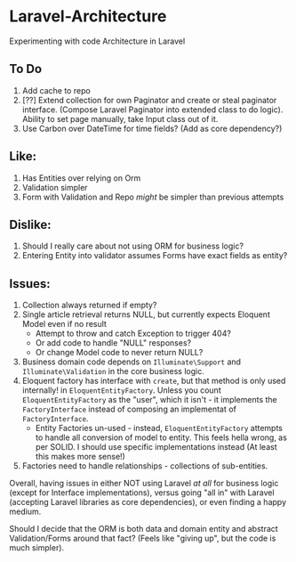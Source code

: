 Laravel-Architecture
====================

Experimenting with code Architecture in Laravel

## To Do
1. Add cache to repo
2. [??] Extend collection for own Paginator and create or steal paginator interface. (Compose Laravel Paginator into extended class to do logic). Ability to set page manually, take Input class out of it.
3. Use Carbon over DateTime for time fields? (Add as core dependency?)

## Like:
1. Has Entities over relying on Orm
2. Validation simpler
3. Form with Validation and Repo *might* be simpler than previous attempts

## Dislike:
1. Should I really care about not using ORM for business logic?
2. Entering Entity into validator assumes Forms have exact fields as entity?

## Issues:
1. Collection always returned if empty?
2. Single article retrieval returns NULL, but currently expects Eloquent Model even if no result
    * Attempt to throw and catch Exception to trigger 404?
    * Or add code to handle "NULL" responses?
    * Or change Model code to never return NULL?
3. Business domain code depends on `Illuminate\Support` and `Illuminate\Validation` in the core business logic.
4. Eloquent factory has interface with `create`, but that method is only used internally! in `EloquentEntityFactory`. Unless you count `EloquentEntityFactory` as the "user", which it isn't - it implements the `FactoryInterface` instead of composing an implementat of `FactoryInterface`.
    * Entity Factories un-used - instead, `EloquentEntityFactory` attempts to handle all conversion of model to entity. This feels hella wrong, as per SOLID. I should use specific implementations instead (At least this makes more sense!)
5. Factories need to handle relationships - collections of sub-entities.

Overall, having issues in either NOT using Laravel *at all* for business logic (except for Interface implementations), versus going "all in" with Laravel (accepting Laravel libraries as core dependencies), or even finding a happy medium.

Should I decide that the ORM is both data and domain entity and abstract Validation/Forms around that fact? (Feels like "giving up", but the code is much simpler).
